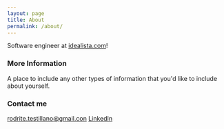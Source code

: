 ```yaml
---
layout: page
title: About
permalink: /about/
---
```


Software engineer at [idealista.com](idealista.com)!

### More Information

A place to include any other types of information that you'd like to include about yourself.

### Contact me

[rodrite.testillano@gmail.con](mailto:rodrite.testillano@gmail.con)
[LinkedIn](https://www.linkedin.com/in/rodrite)
